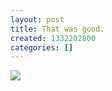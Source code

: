 ```yaml
---
layout: post
title: That was good.
created: 1332202800
categories: []
---
```

<img src="http://25.media.tumblr.com/tumblr_m1baalczbz1rsr8w3o1_500.jpg"/><br/><br/>
